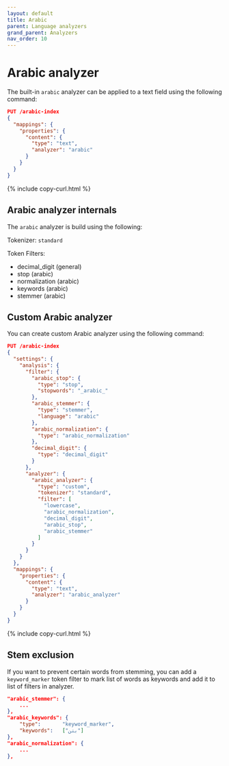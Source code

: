 ```yaml
---
layout: default
title: Arabic
parent: Language analyzers
grand_parent: Analyzers
nav_order: 10
---
```


# Arabic analyzer

The built-in `arabic` analyzer can be applied to a text field using the following command:

```json
PUT /arabic-index
{
  "mappings": {
    "properties": {
      "content": {
        "type": "text",
        "analyzer": "arabic"
      }
    }
  }
}
```
{% include copy-curl.html %}

## Arabic analyzer internals

The `arabic` analyzer is build using the following:

Tokenizer: `standard`

Token Filters:
- decimal_digit (general)
- stop (arabic)
- normalization (arabic)
- keywords (arabic)
- stemmer (arabic)

## Custom Arabic analyzer

You can create custom Arabic analyzer using the following command:

```json
PUT /arabic-index
{
  "settings": {
    "analysis": {
      "filter": {
        "arabic_stop": {
          "type": "stop",
          "stopwords": "_arabic_"
        },
        "arabic_stemmer": {
          "type": "stemmer",
          "language": "arabic"
        },
        "arabic_normalization": {
          "type": "arabic_normalization"
        },
        "decimal_digit": {
          "type": "decimal_digit"
        }
      },
      "analyzer": {
        "arabic_analyzer": {
          "type": "custom",
          "tokenizer": "standard",
          "filter": [
            "lowercase",
            "arabic_normalization",
            "decimal_digit",
            "arabic_stop",
            "arabic_stemmer"
          ]
        }
      }
    }
  },
  "mappings": {
    "properties": {
      "content": {
        "type": "text",
        "analyzer": "arabic_analyzer"
      }
    }
  }
}
```
{% include copy-curl.html %}

## Stem exclusion

If you want to prevent certain words from stemming, you can add a `keyword_marker` token filter to mark list of words as keywords and add it to list of filters in analyzer.

```json
"arabic_stemmer": {
    ...
},
"arabic_keywords": {
    "type":       "keyword_marker",
    "keywords":   ["بتن"] 
},
"arabic_normalization": {
    ...
},
```


